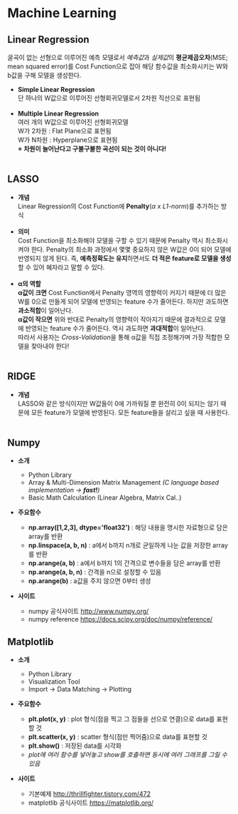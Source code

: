 # Machine Learning
## Linear Regression
 굴곡이 없는 선형으로 이루어진 예측 모델로서 *예측값*과 *실제값*의 **평균제곱오차**(MSE; mean squared error)를 Cost Function으로 잡아 해당 함수값을 최소화시키는 W와 b값을 구해 모델을 생성한다.<br>
 
 
+ **Simple Linear Regression**<br>
 단 하나의 W값으로 이루어진 선형회귀모델로서 2차원 직선으로 표현됨<br><br>
+ **Multiple Linear Regression**<br>
 여러 개의 W값으로 이루어진 선형회귀모델<br>
    W가 2차원 : Flat Plane으로 표현됨<br>
    W가 N차원 : Hyperplane으로 표현됨<br>
   ※ **차원이 늘어난다고 구불구불한 곡선이 되는 것이 아니다!**<br><br>
  
## LASSO
 + **개념**<br>
 Linear Regression의 Cost Function에 **Penalty**(*α* x *L1-norm*)를 추가하는 방식<br><br>
 + **의미**<br>
 Cost Function을 최소화해야 모델을 구할 수 있기 때문에 Penalty 역시 최소화시켜야 한다. Penalty의 최소화 과정에서 몇몇 중요하지 않은 W값은 0이 되어 모델에 반영되지 않게 된다. 즉, **예측정확도는 유지**하면서도 **더 적은 feature로 모델을 생성**할 수 있어 혜자라고 말할 수 있다.<br><br>
 + **α의 역할**<br>
 **α값이 크면** Cost Function에서 Penalty 영역의 영향력이 커지기 때문에 더 많은 W를 0으로 만들게 되어 모델에 반영되는 feature 수가 줄어든다. 하지만 과도하면 **과소적합**이 일어난다.<br>
 **α값이 작으면** 위와 반대로 Penalty의 영향력이 작아지기 때문에 결과적으로 모델에 반영되는 feature 수가 줄어든다. 역시 과도하면 **과대적합**이 일어난다.<br>
 따라서 사용자는 *Cross-Validation*을 통해 α값을 직접 조정해가며 가장 적합한 모델을 찾아내야 한다!<br><br>
 
 ## RIDGE
  + **개념**<br>
  LASSO와 같은 방식이지만 W값들이 0에 가까워질 뿐 완전히 0이 되지는 않기 때문에 모든 feature가 모델에 반영된다. 모든 feature들을 살리고 싶을 때 사용한다.<br><br>
  
  
## Numpy
  + **소개**
    - Python Library
    - Array & Multi-Dimension Matrix Management *(C language based implementation -> **fast!**)*
    - Basic Math Calculation (Linear Algebra, Matrix Cal..)
      
  + **주요함수**  
    - **np.array([1,2,3], dtype='float32')** : 해당 내용을 명시한 자료형으로 담은 array를 반환
    - **np.linspace(a, b, n)** : a에서 b까지 n개로 균일하게 나눈 값을 저장한 array를 반환
    - **np.arange(a, b)** : a에서 b까지 1의 간격으로 변수들을 담은 array를 반환
    - **np.arange(a, b, n)** : 간격을 n으로 설정할 수 있음
    - **np.arange(b)** : a값을 주지 않으면 0부터 생성
    
  + **사이트**
    - numpy 공식사이트 <http://www.numpy.org/>
    - numpy reference <https://docs.scipy.org/doc/numpy/reference/>


## Matplotlib
  + **소개**
    - Python Library
    - Visualization Tool
    - Import -> Data Matching -> Plotting
    
  + **주요함수**
    - **plt.plot(x, y)** : plot 형식(점을 찍고 그 점들을 선으로 연결)으로 data를 표현할 것
    - **plt.scatter(x, y)** : scatter 형식(점만 찍어줌)으로 data를 표현할 것
    - **plt.show()** : 저장된 data를 시각화
    - *plot에 여러 함수를 넣어놓고 show를 호출하면 동시에 여러 그래프를 그릴 수 있음*
    
  + **사이트**
    - 기본예제 <http://thrillfighter.tistory.com/472>
    - matplotlib 공식사이트 <https://matplotlib.org/>
